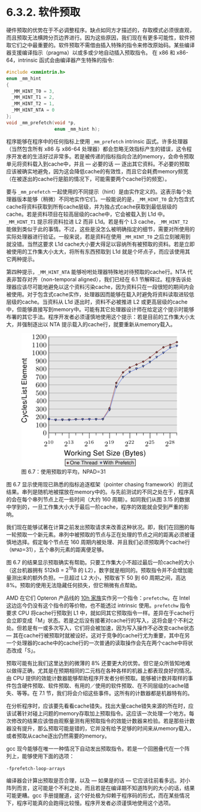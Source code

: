 # 6.3.2. 软件预取

硬件预取的优势在于不必调整程序。缺点如同方才描述的，存取模式必须很直观，而且预取无法横跨分页边界进行。因为这些原因，我们现在有更多可能性，软件预取它们之中最重要的。软件预取不需借由插入特殊的指令来修改原始码。某些编译器支援编译指示（pragma）以或多或少地自动插入预取指令。
在 x86 和 x86-64，intrinsic 函式会由编译器产生特殊的指令:

```c
#include <xmmintrin.h>
enum _mm_hint
{
  _MM_HINT_T0 = 3,
  _MM_HINT_T1 = 2,
  _MM_HINT_T2 = 1,
  _MM_HINT_NTA = 0
};
void _mm_prefetch(void *p,
                  enum _mm_hint h);
```

程序能够在程序中的任何指标上使用 `_mm_prefetch` intrinsic 函式。许多处理器（当然包含所有 x86 与 x86-64 处理器）都会忽略无效指标产生的错误，这令程序开发者的生活好过非常多。若是被传递的指标指向合法的memory，会命令预取单元将资料载入到cache中，并且 –– 必要的话 –– 逐出其它资料。不必要的预取应该被确实地避免，因为这会降低cache的有效性，而且它会耗费memory频宽（在被逐出的cache行是脏的情况下，可能需要两个cache行的频宽）。

要与 `_mm_prefetch` 一起使用的不同提示（hint）是由实作定义的。这表示每个处理器版本能够（稍微）不同地实作它们。一般能说的是，`_MM_HINT_T0` 会为包含式cache将资料获取到所有cache层级，并为独占式cache获取到最低层级的cache。若是资料项目在较高层级的cache中，它会被载入到 L1d 中。`_MM_HINT_T1` 提示将资料拉进 L2 而非 L1d。若是有个 L3 cache，`_MM_HINT_T2` 能做到类似于此的事情。不过，这些是没怎么被明确指定的细节，需要对所使用的实际处理器进行验证。一般来说，若是资料在使用 `_MM_HINT_T0` 之后立刻被用到就没错。当然这要求 L1d cache大小要大得足以容纳所有被预取的资料。若是立即被使用的工作集大小太大，将所有东西预取到 L1d 就是个坏点子，而应该使用其它两种提示。

第四种提示，`_MM_HINT_NTA` 能够吩咐处理器特殊地对待预取的cache行。NTA 代表非暂存对齐（non-temporal aligned），我们已经在 6.1 节解释过。程序告诉处理器应该尽可能地避免以这个资料污染cache，因为资料只在一段很短的期间内会被使用。对于包含式cache实作，处理器因而能够在载入时避免将资料读取进较低层级的cache。当资料从 L1d 逐出时，资料不必被推进 L2 或更高层级的cache中，但能够直接写到memory中。可能有其它处理器设计师在给定这个提示时能够布署的其它手法。程序开发者必须谨慎地使用这个提示：若是目前的工作集大小太大，并强制逐出以 NTA 提示载入的cache行，就要重新从memory载入。

<figure>
  <img src="../../assets/figure-6.7.png" alt="图 6.7：使用预取的平均，NPAD=31">
  <figcaption>图 6.7：使用预取的平均，NPAD=31</figcaption>
</figure>

图 6.7 显示使用现已熟悉的指标追逐框架（pointer chasing framework）的测试结果。串列是随机地被摆放在memory中的。与先前测试的不同之处在于，程序真的会在每个串列节点上花一些时间（大约 160 周期）。如同我们从图 3.15 的数据中学到的，一旦工作集大小大于最后一阶cache，程序的效能就会受到严重的影响。

我们现在能够试著在计算之前发出预取请求来改善这种状况。即，我们在回圈的每一轮预取一个新元素。串列中被预取的节点与正在处理的节点之间的距离必须被谨慎地选择。假定每个节点在 160 周期内被处理、并且我们必须预取两个cache行（`NPAD`=31），五个串列元素的距离便足够。

图 6.7 的结果显示预取确实有帮助。只要工作集大小不超过最后一阶cache的大小（这台机器拥有 512kB = 2<sup>19</sup>B 的 L2），数字就是相同的。预取指令并不会增加能量测出来的额外负担。一旦超过 L2 大小，预取省下 50 到 60 周期之间，高达 8%。预取的使用无法隐藏任何损失，但它稍微有点帮助。

AMD 在它们 Opteron 产品线的 [10h 家族](https://en.wikipedia.org/wiki/AMD_10h)实作另一个指令：`prefetchw`。在 Intel 这边迄今仍没有这个指令的等价物，也不能透过 intrinsic 使用。`prefetchw` 指令要求 CPU 将cache行预取到 L1 中，就如同其它预取指令一样。差异在于cache行会立即变成「M」状态。若是之后没有接著对cache行的写入，这将会是个不利之处。但若是有一或多次写入，它们将会被加速，因为写入操作不必改变cache状态 –– 其在cache行被预取时就被设好。这对于竞争的cache行尤为重要，其中在另一个处理器的cache中的cache行的一次普通的读取操作会先在两个cache中将状态改成「S」。

预取可能有比我们这里达到的微薄的 8% 还要更大的优势。但它是众所皆知地难以做得正确，尤其是在预期相同的二元档在各种各样的机器上都表现良好的情况。由 CPU 提供的效能计数器能够帮助程序开发者分析预取。能够被计数并取样的事件包含硬件预取、软件预取、有用的／使用的软件预取、在不同层级的cache错失、等等。在 7.1 节，我们将会介绍这些事件。这所有的计数器都是机器特有的。

在分析程序时，应该要先看看cache错失。找出大量cache错失来源的所在时，应该试著针对碰上问题的memory存取加上预取指令。这应该一次处理一个地方。每次修改的结果应该借由观察量测有用预取指令的效能计数器来检验。若是那些计数器没有提升，那么预取可能是错的，它并没有给予足够的时间来从memory载入，或者预取从cache逐出仍然需要的memory。

gcc 现今能够在唯一一种情况下自动发出预取指令。若是一个回圈叠代在一个阵列上，能够使用下面的选项：

`-fprefetch-loop-arrays`

编译器会计算出预取是否合理，以及 –– 如果是的话 –– 它应该往前看多远。对小阵列而言，这可能是个不利之处，而且若是在编译期不知道阵列的大小的话，结果可能更糟。gcc 手册提醒道，这个好处极为仰赖于程序码的形式，而在某些情况下，程序可能真的会跑得比较慢。程序开发者必须谨慎地使用这个选项。

